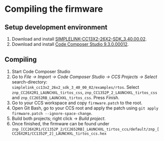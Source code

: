 # Compiling the firmware

## Setup development environment
1. Download and install [SIMPLELINK-CC13X2-26X2-SDK_3.40.00.02](http://www.ti.com/tool/download/SIMPLELINK-CC13X2-26X2-SDK).
2. Download and install [Code Composer Studio 9.3.0.00012](http://www.ti.com/tool/CCSTUDIO).

## Compiling
1. Start Code Composer Studio
2. Go to *File -> Import -> Code Composer Studio -> CCS Projects -> Select* search-directory: `simplelink_cc13x2_26x2_sdk_3_40_00_02/examples/rtos`. Select `znp_CC26X2R1_LAUNCHXL_tirtos_css`, `znp_CC1352P_2_LAUNCHXL_tirtos_css` and `znp_CC2652RB_LAUNCHXL_tirtos_css`. Press *Finish*.
3. Go to your CCS workspace and copy `firmware.patch` to the root.
4. Open Git Bash, go to your CCS root and apply the patch using `git apply firmware.patch --ignore-space-change`.
5. Build both projects; right click -> *Build project*.
6. Once finished, the firmware can be found under `znp_[CC26X2R1/CC1352P_2/CC2652RB]_LAUNCHXL_tirtos_ccs/default/znp_[CC26X2R1/CC1352P_2]_LAUNCHXL_tirtos_ccs.hex`
